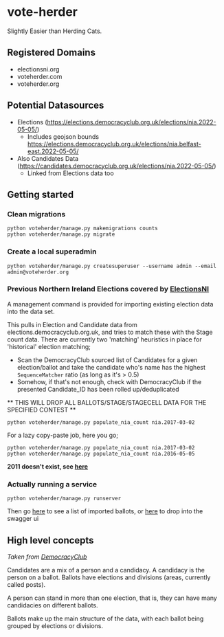 # vote-herder
Slightly Easier than Herding Cats.

## Registered Domains

* electionsni.org
* voteherder.com
* voteherder.org

## Potential Datasources

* Elections (https://elections.democracyclub.org.uk/elections/nia.2022-05-05/)
  * Includes geojson bounds https://elections.democracyclub.org.uk/elections/nia.belfast-east.2022-05-05/
* Also Candidates Data (https://candidates.democracyclub.org.uk/elections/nia.2022-05-05/)
  * Linked from Elections data too

## Getting started

### Clean migrations

``` 
python voteherder/manage.py makemigrations counts
python voteherder/manage.py migrate    
```

### Create a local superadmin

`python voteherder/manage.py createsuperuser --username admin --email admin@voteherder.org`

### Previous Northern Ireland Elections covered by [ElectionsNI](http://www.electionsni.org/data/)

A management command is provided for importing existing election data into the data set.

This pulls in Election and Candidate data from elections.democracyclub.org.uk, and tries to match these with the Stage
count data. There are currently two 'matching' heuristics in place for 'historical' election matching;

* Scan the DemocracyClub sourced list of Candidates for a given election/ballot and take the candidate who's name has
  the highest `SequenceMatcher` ratio (as long as it's > 0.5)
* Somehow, if that's not enough, check with DemocracyClub if the presented Candidate_ID has been rolled up/deduplicated

** THIS WILL DROP ALL BALLOTS/STAGE/STAGECELL DATA FOR THE SPECIFIED CONTEST **

`python voteherder/manage.py populate_nia_count nia.2017-03-02`

For a lazy copy-paste job, here you go;

```
python voteherder/manage.py populate_nia_count nia.2017-03-02
python voteherder/manage.py populate_nia_count nia.2016-05-05
```

**2011 doesn't exist, see [here](https://twitter.com/Bolster/status/1516117518984826881)**

### Actually running a service

```python voteherder/manage.py runserver```

Then go [here](http://127.0.0.1:8000/api/v1/elections/) to see a list of imported ballots, or [here](127.0.0.1:8000/swagger/) to drop into the swagger ui


## High level concepts

_Taken from [DemocracyClub](https://candidates.democracyclub.org.uk/api/docs/next/)_

Candidates are a mix of a person and a candidacy. A candidacy is the person on a ballot. Ballots have elections and
divisions (areas, currently called posts).

A person can stand in more than one election, that is, they can have many candidacies on different ballots.

Ballots make up the main structure of the data, with each ballot being grouped by elections or divisions.